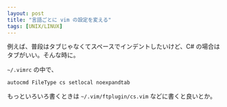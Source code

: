 ```yaml
---
layout: post
title: "言語ごとに vim の設定を変える"
tags: [UNIX/LINUX]
---
```


例えば、普段はタブじゃなくてスペースでインデントしたいけど、C# の場合はタブがいい。そんな時に。

`~/.vimrc` の中で、

```
autocmd FileType cs setlocal noexpandtab
```

もっといろいろ書くときは `~/.vim/ftplugin/cs.vim` などに書くと良いとか。
